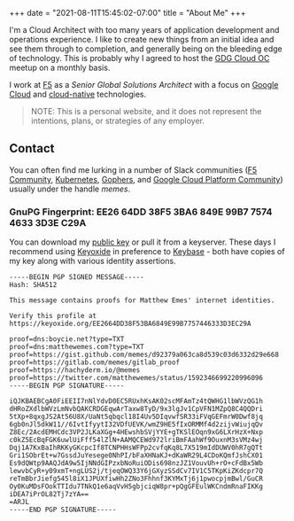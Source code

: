 +++
date = "2021-08-11T15:45:02-07:00"
title = "About Me"
+++

I'm a Cloud Architect with too many years of application development and
operations experience. I like to create new things from an initial
idea and see them through to completion, and generally being on the
bleeding edge of technology. This is probably why I agreed
to host the [GDG Cloud OC] meetup on a monthly basis.

I work at [F5] as a *Senior Global Solutions Architect* with
a focus on [Google Cloud] and [cloud-native] technologies.

> NOTE: This is a personal
website, and it does not represent the intentions, plans, or strategies of any employer.

## Contact

You can often find me lurking in a number of Slack communities
([F5 Community], [Kubernetes], [Gophers], and [Google Cloud Platform Community])
usually under the handle *memes*.

### GnuPG Fingerprint: EE26 64DD 38F5 3BA6 849E 99B7 7574 4633 3D3E C29A

You can download my [public key] or pull it from a keyserver. These days I recommend
using [Keyoxide] in preference to [Keybase] - both have copies of my key along
with various identity assertions.

<!-- spell-checker: disable -->
```plaintext
-----BEGIN PGP SIGNED MESSAGE-----
Hash: SHA512

This message contains proofs for Matthew Emes' internet identities.

Verify this profile at https://keyoxide.org/EE2664DD38F53BA6849E99B7757446333D3EC29A

proof=dns:boycie.net?type=TXT
proof=dns:matthewemes.com?type=TXT
proof=https://gist.github.com/memes/d92379a063ca8d539c03d6332d29e668
proof=https://gitlab.com/memes/gitlab_proof
proof=https://hachyderm.io/@memes
proof=https://twitter.com/matthewemes/status/1592346699220996096
-----BEGIN PGP SIGNATURE-----

iQJKBAEBCgA0FiEEII7nNlYdvD0EC5RUxhKsAK02scMFAmTz4tQWHG1lbWVzQG1h
dHRoZXdlbWVzLmNvbQAKCRDGEqwArTaxw8TyD/9x3lgJv1CpVFN1MZpQ8C4QQDri
5tXp+8qxgJS2At56U8X/UaNt5qbqcl18I4Uv5DIqvwfSR33iFVqGEFmrW0Dwf8jq
6gb0nJl5dkW11//6IvtIfyytI32VDfUEVK/wmZ9HE5fIxORMMf4d2zijvWiujqQv
Z8Ec/2AcdEMHCdc3VP2JLKaXGg+4HEwshbSVjYYE+gTKSlEOqn9xG6LXrHzX+Nxp
c0kZ5EcBqFGK6uwlUiFff54lZlN+AAMQCEWd972lriBmFAahWf9OuxnM3sVMz4wj
Dqj1A7KxBaIhRKKyGKcpcIf8TCNPHHsWFPp2cvfqKq8L7X519mIdDUWV0hR7gQTt
Gri1SObrEt+w7GssdJuYesege0NhPI/bFaXHNaKJ+dKaWR29L4CDoKQmfJshCX01
Es9dQWtp9AAQJdA9w5IjNNdGIPzxbNoRuiODis698nzJZ1VouvUh+rO+cFdBx5Wb
lewvbCyR+y09xmT+ngLUS2j/tjeqOWQ33Y6jGXyzSSdCv7IV1C5TKpKiZKdcpr7Q
reTmBbrJiefg545l8iX1JPUXfiwHh2ZNo3Fhhnf3KYMxTj6j1pwocpjmBwl/GuCR
Oy0KuMDsFOokTTIdu7TNkQ1e6aqVvH5gbjciqW8pr+pQgGFEulWKCndmRnaFIKKg
iDEA7iPrOL82Tj7zYA==
=ARJL
-----END PGP SIGNATURE-----
```
<!-- spell-checker: enable -->

[GDG Cloud OC]: https://gdgcloudoc.com/
[F5]: https://www.f5.com/
[Google Cloud]: https://cloud.google.com/
[cloud-native]: https://cncf.io/
[f5 Community]: https://f5cloudsolutions.herokuapp.com/
[Kubernetes]: https://kubernetes.slack.com
[Gophers]: https://gophers.slack.completion
[Google Cloud Platform Community]: https://googlecloud-community.slack.com
[public key]: 757446333D3EC29A.txt
[keybase]: https://keybase.io/
[keyoxide]: https://keyoxide.org
